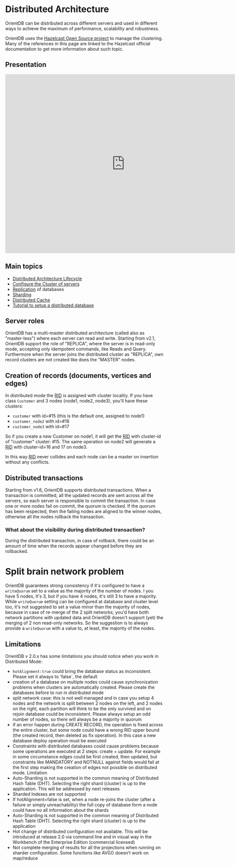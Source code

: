 # Distributed Architecture

OrientDB can be distributed across different servers and used in different ways to achieve the maximum of performance, scalability and robustness.

OrientDB uses the [Hazelcast Open Source project](http://www.hazelcast.com) to manage the clustering. Many of the references in this page are linked to the Hazelcast official documentation to get more information about such topic.

## Presentation 
<div>
<iframe src="https://www.slideshare.net/slideshow/embed_code/38975360" width="760px" height="570px" frameborder="0" marginwidth="0" marginheight="0" scrolling="no" style="border:none;" allowfullscreen webkitallowfullscreen mozallowfullscreen></iframe>
</div>

## Main topics
- [Distributed Architecture Lifecycle](Distributed-Architecture-Lifecycle.md)
- [Configure the Cluster of servers](Distributed-Configuration.md)
- [Replication](Replication.md) of databases
- [Sharding](Distributed-Sharding.md)
- [Distributed Cache](Distributed-Cache.md)
- [Tutorial to setup a distributed database](Tutorial-Setup-a-distributed-database.md)

## Server roles
OrientDB has a multi-master distributed architecture (called also as "master-less") where each server can read and write. Starting from v2.1, OrientDB support the role of "REPLICA", where the server is in read-only mode, accepting only idempotent commands, like Reads and Query. Furthermore when the server joins the distributed cluster as "REPLICA", own record clusters are not created like does the "MASTER" nodes.

## Creation of records (documents, vertices and edges)

In distributed mode the [RID](Concepts.md#rid) is assigned with cluster locality. If you have class `Customer` and 3 nodes (node1, node2, node3), you'll have these clusters:
- `customer` with id=#15 (this is the default one, assigned to node1)
- `customer_node2` with id=#16
- `customer_node3` with id=#17

So if you create a new Customer on node1, it will get the [RID](Concepts.md#rid) with cluster-id of "customer" cluster: #15. The same operation on node2 will generate a [RID](Concepts.md#rid) with cluster-id=16 and 17 on node3.

In this way [RID](Concepts.md#rid) never collides and each node can be a master on insertion without any conflicts.

## Distributed transactions

Starting from v1.6, OrientDB supports distributed transactions. When a transaction is committed, all the updated records are sent across all the servers, so each server is responsible to commit the transaction. In case one or more nodes fail on commit, the quorum is checked. If the quorum has been respected, then the failing nodes are aligned to the winner nodes, otherwise all the nodes rollback the transaction.

### What about the visibility during distributed transaction?

During the distributed transaction, in case of rollback, there could be an amount of time when the records appear changed before they are rollbacked.

# Split brain network problem
OrientDB guarantees strong consistency if it's configured to have a `writeQuorum` set to a value as the majority of the number of nodes. I you have 5 nodes, it's 3, but if you have 4 nodes, it's still 3 to have a majority. While `writeQuorum` setting can be configured at database and cluster level too, it's not suggested to set a value minor than the majority of nodes, because in case of re-merge of the 2 split networks, you'd have both network partitions with updated data and OrientDB doesn't support (yet) the merging of 2 non read-only networks. So the suggestion is to always provide a `writeQuorum` with a value to, at least, the majority of the nodes.

## Limitations
OrientDB v 2.0.x has some limitations you should notice when you work in Distributed Mode:
- `hotAlignment:true` could bring the database status as inconsistent. Please set it always to 'false`, the default
- creation of a database on multiple nodes could cause synchronization problems when clusters are automatically created. Please create the databases before to run in distributed mode
- split network case: this is not well managed and in case you setup 4 nodes and the network is split between 2 nodes on the left, and 2 nodes on the right, each partition will think to be the only survived and on rejoin database could be inconsistent. Please always setup an odd number of nodes, so there will always be a majority in quorum
- if an error happen during CREATE RECORD, the operation is fixed across the entire cluster, but some node could have a wrong RID upper bound (the created record, then deleted as fix operation). In this case a new database deploy operation must be executed
- Constraints with distributed databases could cause problems because some operations are executed at 2 steps: create + update. For example in some circumstance edges could be first created, then updated, but constraints like MANDATORY and NOTNULL against fields would fail at the first step making the creation of edges not possible on distributed mode.
Limitation
- Auto-Sharding is not supported in the common meaning of Distributed Hash Table (DHT). Selecting the right shard (cluster) is up to the application. This will be addressed by next releases
- Sharded Indexes are not supported
- If hotAlignment=false is set, when a node re-joins the cluster (after a failure or simply unreachability) the full copy of database form a node could have no all information about the shards
- Auto-Sharding is not supported in the common meaning of Distributed Hash Table (DHT). Selecting the right shard (cluster) is up to the application
- Hot change of distributed configuration not available. This will be introduced at release 2.0 via command line and in visual way in the Workbench of the Enterprise Edition (commercial licensed)
- Not complete merging of results for all the projections when running on sharder configuration. Some functions like AVG() doesn’t work on map/reduce
